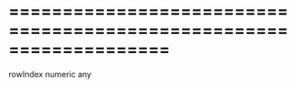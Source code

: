 <!--**
/*-------------------------------------------
    Auto-generated file. Do not modify.
-------------------------------------------

**-->
===================================================================
===================================================================

<!--shortDescription-->

<!--/shortDescription-->

<!--paramName1-->rowIndex<!--/paramName1-->
<!--paramType1-->numeric<!--/paramType1-->
<!--paramDescription1-->

<!--/paramDescription1-->

<!--returnType-->any<!--/returnType-->
<!--returnDescription-->

<!--/returnDescription-->

<!--fullDescription-->

<!--/fullDescription-->